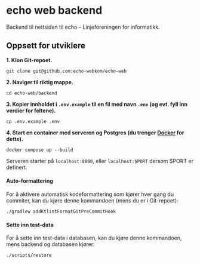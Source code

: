 # echo web backend

Backend til nettsiden til echo – Linjeforeningen for informatikk.

## Oppsett for utviklere

**1. Klon Git-repoet.**

    git clone git@github.com:echo-webkom/echo-web

**2. Naviger til riktig mappe.**

    cd echo-web/backend

**3. Kopier innholdet i `.env.example` til en fil med navn `.env` (og evt. fyll inn verdier for feltene).**

    cp .env.example .env

**4. Start en container med serveren og Postgres (du trenger [Docker](https://docs.docker.com/compose/install) for dette).**

    docker compose up --build

Serveren starter på `localhost:8080`, eller `localhost:$PORT` dersom $PORT er definert.

#### Auto-formattering

For å aktivere automatisk kodeformattering som kjører hver gang
du commiter, kan du kjøre denne kommandoen (mens du er i Git-repoet):

    ./gradlew addKtlintFormatGitPreCommitHook

#### Sette inn test-data

For å sette inn test-data i databasen, kan du kjøre denne kommandoen,
mens backend og databasen kjører:

    ./scripts/restore
